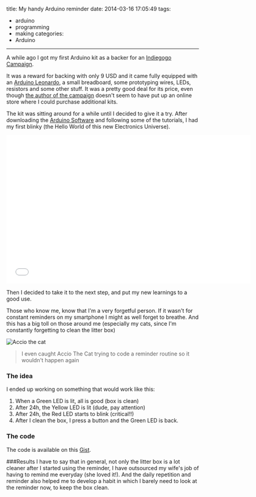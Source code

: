 title: My handy Arduino reminder
date: 2014-03-16 17:05:49
tags:
 - arduino
 - programming
 - making
categories:
 - Arduino
---
A while ago I got my first Arduino kit as a backer for an [Indiegogo Campaign](http://www.indiegogo.com).

<!-- more -->

It was a reward for backing with only 9 USD and it came fully equipped with an [Arduino Leonardo](http://arduino.cc/en/Main/ArduinoBoardLeonardo#.UyWnhGRDsb4), a small breadboard, some prototyping wires, LEDs, resistors and some other stuff. It was a pretty good deal for its price, even though [the author of the campaign](http://borderlesselectronics.org/) doesn't seem to have put up an online store where I could purchase additional kits.

The kit was sitting around for a while until I decided to give it a try. After downloading the [Arduino Software](http://arduino.cc/en/Main/Software#.UyWqUGRDsb4) and following some of the tutorials, I had my first blinky (the Hello World of this new Electronics Universe).

<iframe width="640" height="390" src="//www.youtube.com/embed/lhIH2LDgSmQ" frameborder="0" allowfullscreen></iframe>


Then I decided to take it to the next step, and put my new learnings to a good use.

Those who know me, know that I'm a very forgetful person. If it wasn't for constant reminders on my smartphone I might as well forget to breathe. And this has a big toll on those around me (especially my cats, since I'm constantly forgetting to clean the litter box)

![Accio the cat](./accio.jpg)
> I even caught Accio The Cat trying to code a reminder routine so it wouldn't happen again

### The idea
I ended up working on something that would work like this:

1. When a Green LED is lit, all is good (box is clean)
2. After 24h, the Yellow LED is lit (dude, pay attention)
3. After 24h, the Red LED starts to blink (critical!!)
4. After I clean the box, I press a button and the Green LED is back.

### The code
 The code is available on this [Gist](https://gist.github.com/edgarjcfn/9583750.js).

###Results
I have to say that in general, not only the litter box is a lot cleaner after I started using the reminder, I have outsourced my wife's job of having to remind me everyday (she loved it!). And the daily repetition and reminder also helped me to develop a habit in which I barely need to look at the reminder now, to keep the box clean.
